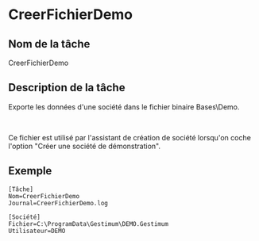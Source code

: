 # CreerFichierDemo


## Nom de la tâche


CreerFichierDemo


## Description de la tâche


Exporte les données d'une société dans le fichier binaire Bases\Demo.


 


Ce fichier est utilisé par l'assistant de création de société lorsqu'on coche l'option "Créer une société de démonstration".


## Exemple

````
[Tâche]
Nom=CreerFichierDemo
Journal=CreerFichierDemo.log

[Société]
Fichier=C:\ProgramData\Gestimum\DEMO.Gestimum
Utilisateur=DEMO
````